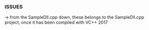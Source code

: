 ### ISSUES ###
-> from the SampleDll.cpp down, these belongs to the SampleDll.cpp project, once it has been compiled with VC++ 2017
